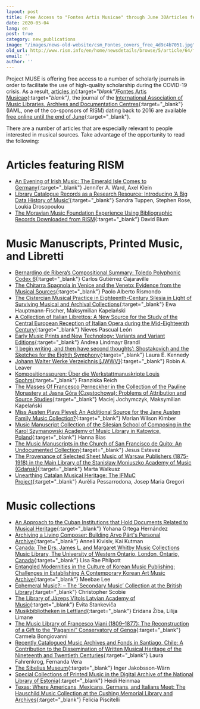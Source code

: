 ```yaml
---
layout: post
title: Free Access to "Fontes Artis Musicae" through June 30Articles featuring RISM Music Manuscripts, Printed Music, and LibrettiMusic collections
date: 2020-05-04
lang: en
post: true
category: new_publications
image: "/images/news-old-website/csm_Fontes_covers_free_4d9c4b7051.jpg"
old_url: http://www.rism.info/en/home/newsdetails/browse/5/article/64/free-access-to-fontes-artis-musicae-through-june-30.html
email: ''
author: ''
---
```


Project MUSE is offering free access to a number of scholarly journals in order to facilitate the use of high-quality scholarship during the COVID-19 crisis. As a result, [articles in](https://muse.jhu.edu/journal/688){:target="_blank"}_[Fontes Artis Musicae](https://muse.jhu.edu/journal/688){:target="_blank"}_, the journal of the [International Association of Music Libraries, Archives and Documentation Centres](https://www.iaml.info/){:target="_blank"} (IAML, one of the co-sponsors of RISM) dating back to 2016 are available [free online until the end of June](https://www.iaml.info/news/free-access-fontes-artis-musicae){:target="_blank"}.

There are a number of articles that are especially relevant to people interested in musical sources. Take advantage of the opportunity to read the following:

# Articles featuring RISM

- [An Evening of Irish Music: The Emerald Isle Comes to Germany](https://muse.jhu.edu/article/636114){:target="_blank"}
Jennifer A. Ward, Axel Klein
- [Library Catalogue Records as a Research Resource: Introducing ‘A Big Data History of Music’](https://muse.jhu.edu/article/614141){:target="_blank"}
Sandra Tuppen, Stephen Rose, Loukia Drosopoulou
- [The Moravian Music Foundation Experience Using Bibliographic Records Downloaded from RISM](https://muse.jhu.edu/article/680345){:target="_blank"}
David Blum


# Music Manuscripts, Printed Music, and Libretti

- [Bernardino de Ribera’s Compositional Summary: Toledo Polyphonic Codex 6](https://muse.jhu.edu/article/614142){:target="_blank"}
Carlos Gutiérrez Cajaraville
- [The Chitarra Spagnola in Venice and the Veneto: Evidence from the Musical Sources](https://muse.jhu.edu/article/712268){:target="_blank"}
Paolo Alberto Rismondo
- [The Cistercian Musical Practice in Eighteenth-Century Silesia in Light of Surviving Musical and Archival Collections](https://muse.jhu.edu/article/729950){:target="_blank"}
Ewa Hauptmann-Fischer, Maksymilian Kapelański
- [A Collection of Italian Librettos: A New Source for the Study of the Central European Reception of Italian Opera during the Mid-Eighteenth Century](https://muse.jhu.edu/article/736167){:target="_blank"}
Nieves Pascual León
- [Early Music Prints and New Technology: Variants and Variant Editions](https://muse.jhu.edu/article/671831){:target="_blank"}
Andrea Lindmayr Brandl
- [‘I begin writing, and then have second thoughts’: Shostakovich and the Sketches for the Eighth Symphony](https://muse.jhu.edu/article/650241){:target="_blank"}
Laura E. Kennedy
- [Johann Walter Werke Verzeichnis [JWWV]](https://muse.jhu.edu/article/721665){:target="_blank"}
Robin A. Leaver
- [Kompositionsspuren: Über die Werkstattmanuskripte Louis Spohrs](https://muse.jhu.edu/article/743956){:target="_blank"}
Franziska Reich
- [The Masses Of Francesco Perneckher in the Collection of the Pauline Monastery at Jasna Góra (Częstochowa): Problems of Attribution and Source Studies](https://muse.jhu.edu/article/729951){:target="_blank"}
Maciej Jochymczyk, Maksymilian Kapelański
- [Miss Austen Plays Pleyel: An Additional Source for the Jane Austen Family Music Collection?](https://muse.jhu.edu/article/753516){:target="_blank"}
Marian Wilson Kimber
- [Music Manuscript Collection of the Silesian School of Composing in the Karol Szymanowski Academy of Music Library in Katowice, Poland](https://muse.jhu.edu/article/729948){:target="_blank"}
Hanna Bias
- [The Music Manuscripts in the Church of San Francisco de Quito: An Undocumented Collection](https://muse.jhu.edu/article/721666){:target="_blank"}
Jesus Estevez
- [The Provenance of Selected Sheet Music of Warsaw Publishers (1875-1918) in the Main Library of the Stanisław Moniuszko Academy of Music (Gdańsk)](https://muse.jhu.edu/article/729952){:target="_blank"}
Marta Walkusz
- [Unearthing Catalan Musical Heritage: The IFMuC Project](https://muse.jhu.edu/article/680343){:target="_blank"}
Aurèlia Pessarrodona, Josep Maria Gregori


# Music collections

- [An Approach to the Cuban Institutions that Hold Documents Related to Musical Heritage](https://muse.jhu.edu/article/699409){:target="_blank"}
Yohana Ortega Hernández
- [Archiving a Living Composer: Building Arvo Pärt's Personal Archive](https://muse.jhu.edu/article/663113){:target="_blank"}
Anneli Kivisiv, Kai Kutman
- [Canada: The Drs. James L. and Margaret Whitby Music Collections Music Library, The University of Western Ontario, London, Ontario, Canada](https://muse.jhu.edu/article/625705){:target="_blank"}
Lisa Rae Philpott
- [Entangled Modernities in the Culture of Korean Music Publishing: Challenges in Establishing A Contemporary Korean Art Music Archive](https://muse.jhu.edu/article/671829){:target="_blank"}
Meebae Lee
- [Ephemeral Music?: – The ‘Secondary Music’ Collection at the British Library](https://muse.jhu.edu/article/608865){:target="_blank"}
Christopher Scobie
- [The Library of Jāzeps Vītols Latvian Academy of Music](https://muse.jhu.edu/article/663112){:target="_blank"}
Evita Stankeviča
- [Musikbibliotheken in Lettland](https://muse.jhu.edu/article/663111){:target="_blank"}
Eridana Žiba, Lilija Limane
- [The Music Library of Francesco Viani (1809–1877): The Reconstruction of a Gift to the “Paganini” Conservatory of Genoa](https://muse.jhu.edu/article/650242){:target="_blank"}
Carmela Bongiovanni
- [Recently Catalogued Music Archives and Fonds in Santiago, Chile: A Contribution to the Dissemination of Written Musical Heritage of the Nineteenth and Twentieth Centuries](https://muse.jhu.edu/article/614143){:target="_blank"}
Laura Fahrenkrog, Fernanda Vera
- [The Sibelius Museum](https://muse.jhu.edu/article/663114){:target="_blank"}
Inger Jakobsson-Wärn
- [Special Collections of Printed Music in the Digital Archive of the National Library of Estonia](https://muse.jhu.edu/article/663116){:target="_blank"}
Heidi Heinmaa
- [Texas: Where Americans, Mexicans, Germans, and Italians Meet: The Hauschild Music Collection at the Cushing Memorial Library and Archives](https://muse.jhu.edu/article/671832){:target="_blank"}
Felicia Piscitelli
